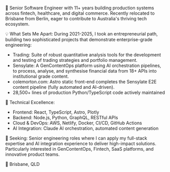 🚀 Senior Software Engineer with 11+ years building production systems across fintech, healthcare, and digital commerce. Recently relocated to Brisbane from Berlin, eager to contribute to Australia's thriving tech ecosystem.

💡 What Sets Me Apart:
During 2021-2025, I took an entrepreneurial path, building two sophisticated projects that demonstrate enterprise-grade engineering:
- Trading: Suite of robust quantitative analysis tools for the development and testing of trading strategies and portfolio management.
- Sensylate: A GenContentOps platform using AI orchestration pipelines, to process, analyse, and synthesise financial data from 18+ APIs into institutional grade content.
- colemorton.com: Astro static front-end completes the Sensylate E2E content pipeline (fully automated and AI-driven). 
- 28,500+ lines of production Python/TypeScript code actively maintained

🔧 Technical Excellence:
- Frontend: React, TypeScript, Astro, Plotly
- Backend: Node.js, Python, GraphQL, RESTful APIs
- Cloud & DevOps: AWS, Netlify, Docker, CI/CD, GitHub Actions
- AI Integration: Claude AI orchestration, automated content generation

🎯 Seeking: Senior engineering roles where I can apply my full-stack expertise and AI integration experience to deliver high-impact solutions. Particularly interested in GenContentOps, Fintech, SaaS platforms, and innovative product teams.

📍 Brisbane, QLD